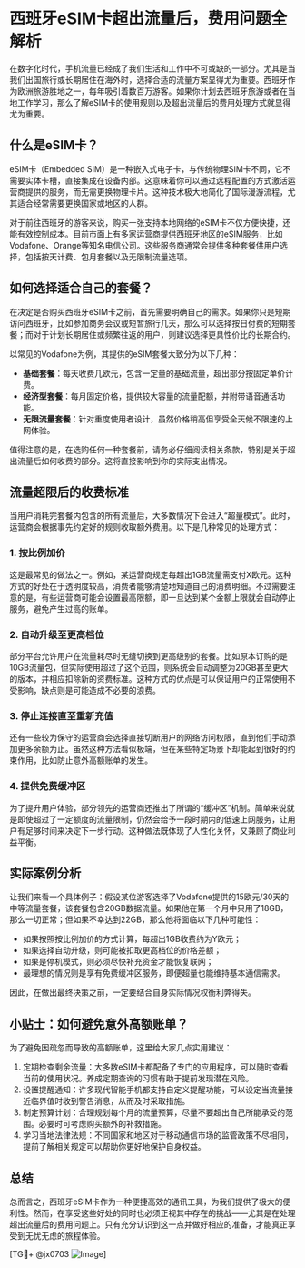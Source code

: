 # 西班牙eSIM卡超出流量后，费用问题全解析

在数字化时代，手机流量已经成了我们生活和工作中不可或缺的一部分。尤其是当我们出国旅行或长期居住在海外时，选择合适的流量方案显得尤为重要。西班牙作为欧洲旅游胜地之一，每年吸引着数百万游客。如果你计划去西班牙旅游或者在当地工作学习，那么了解eSIM卡的使用规则以及超出流量后的费用处理方式就显得尤为重要。

## 什么是eSIM卡？

eSIM卡（Embedded SIM）是一种嵌入式电子卡，与传统物理SIM卡不同，它不需要实体卡槽，直接集成在设备内部。这意味着你可以通过远程配置的方式激活运营商提供的服务，而无需更换物理卡片。这种技术极大地简化了国际漫游流程，尤其适合经常需要更换国家或地区的人群。

对于前往西班牙的游客来说，购买一张支持本地网络的eSIM卡不仅方便快捷，还能有效控制成本。目前市面上有多家运营商提供西班牙地区的eSIM服务，比如Vodafone、Orange等知名电信公司。这些服务商通常会提供多种套餐供用户选择，包括按天计费、包月套餐以及无限制流量选项。

## 如何选择适合自己的套餐？

在决定是否购买西班牙eSIM卡之前，首先需要明确自己的需求。如果你只是短期访问西班牙，比如参加商务会议或短暂旅行几天，那么可以选择按日付费的短期套餐；而对于计划长期居住或频繁往返的用户，则建议选择更具性价比的长期合约。

以常见的Vodafone为例，其提供的eSIM套餐大致分为以下几种：

- **基础套餐**：每天收费几欧元，包含一定量的基础流量，超出部分按固定单价计费。
- **经济型套餐**：每月固定价格，提供较大容量的流量配额，并附带语音通话功能。
- **无限流量套餐**：针对重度使用者设计，虽然价格稍高但享受全天候不限速的上网体验。

值得注意的是，在选购任何一种套餐前，请务必仔细阅读相关条款，特别是关于超出流量后如何收费的部分。这将直接影响到你的实际支出情况。

## 流量超限后的收费标准

当用户消耗完套餐内包含的所有流量后，大多数情况下会进入“超量模式”。此时，运营商会根据事先约定好的规则收取额外费用。以下是几种常见的处理方式：

### 1. 按比例加价
这是最常见的做法之一。例如，某运营商规定每超出1GB流量需支付X欧元。这种方式的好处在于透明度较高，消费者能够清楚地知道自己的消费明细。不过需要注意的是，有些运营商可能会设置最高限额，即一旦达到某个金额上限就会自动停止服务，避免产生过高的账单。

### 2. 自动升级至更高档位
部分平台允许用户在流量耗尽时无缝切换到更高级别的套餐。比如原本订购的是10GB流量包，但实际使用超过了这个范围，则系统会自动调整为20GB甚至更大的版本，并相应扣除新的资费标准。这种方式的优点是可以保证用户的正常使用不受影响，缺点则是可能造成不必要的浪费。

### 3. 停止连接直至重新充值
还有一些较为保守的运营商会选择直接切断用户的网络访问权限，直到他们手动添加更多余额为止。虽然这种方法看似极端，但在某些特定场景下却能起到很好的约束作用，比如防止意外高额账单的发生。

### 4. 提供免费缓冲区
为了提升用户体验，部分领先的运营商还推出了所谓的“缓冲区”机制。简单来说就是即使超过了一定额度的流量限制，仍然会给予一段时期内的低速上网服务，让用户有足够时间来决定下一步行动。这种做法既体现了人性化关怀，又兼顾了商业利益平衡。

## 实际案例分析

让我们来看一个具体例子：假设某位游客选择了Vodafone提供的15欧元/30天的中等流量套餐，该套餐包含20GB数据流量。如果他在第一个月中只用了18GB，那么一切正常；但如果不幸达到22GB，那么他将面临以下几种可能性：

- 如果按照按比例加价的方式计算，每超出1GB收费约为Y欧元；
- 如果选择自动升级，则可能被扣取更高档位的价格差额；
- 如果是停机模式，则必须尽快补充资金才能恢复联网；
- 最理想的情况则是享有免费缓冲区服务，即便超量也能维持基本通信需求。

因此，在做出最终决策之前，一定要结合自身实际情况权衡利弊得失。

## 小贴士：如何避免意外高额账单？

为了避免因疏忽而导致的高额账单，这里给大家几点实用建议：

1. 定期检查剩余流量：大多数eSIM卡都配备了专门的应用程序，可以随时查看当前的使用状况。养成定期查询的习惯有助于提前发现潜在风险。
2. 设置提醒通知：许多现代智能手机都支持自定义提醒功能，可以设定当流量接近临界值时收到警告消息，从而及时采取措施。
3. 制定预算计划：合理规划每个月的流量预算，尽量不要超出自己所能承受的范围。必要时可考虑购买额外的补救措施。
4. 学习当地法律法规：不同国家和地区对于移动通信市场的监管政策不尽相同，提前了解相关规定可以帮助你更好地保护自身权益。

## 总结

总而言之，西班牙eSIM卡作为一种便捷高效的通讯工具，为我们提供了极大的便利性。然而，在享受这些好处的同时也必须正视其中存在的挑战——尤其是在处理超出流量后的费用问题上。只有充分认识到这一点并做好相应的准备，才能真正享受到无忧无虑的旅程体验。

[TG💪+ @jx0703 ![Image](https://github.com/user-attachments/assets/dbca1d08-cadb-493c-b0ec-ad6f7a83f270)]